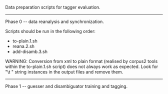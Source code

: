 Data preparation scripts for tagger evaluation. 

----------------------------------------------------------
Phase 0 -- data reanalysis and synchronization.

Scripts should be run in the following order:
* to-plain.1.sh
* reana.2.sh
* add-disamb.3.sh

WARNING: Conversion from xml to plain format (realised by
corpus2 tools within the to-plain.1.sh script) does not
always work as expected. Look for "\t " string instances
in the output files and remove them.

----------------------------------------------------------
Phase 1 -- guesser and disambiguator training and tagging.
